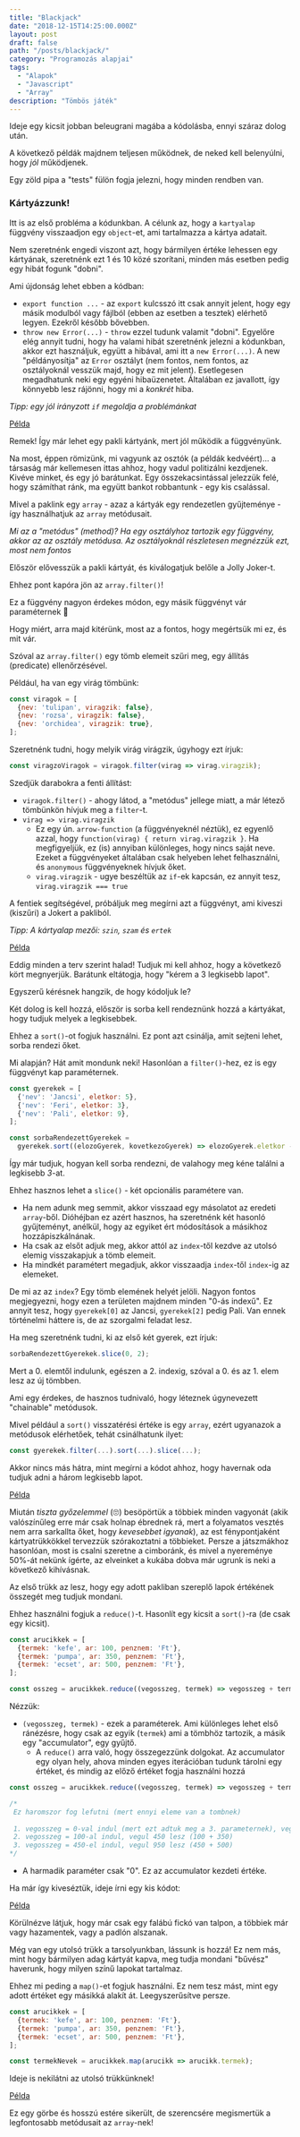 ```yaml
---
title: "Blackjack"
date: "2018-12-15T14:25:00.000Z"
layout: post
draft: false
path: "/posts/blackjack/"
category: "Programozás alapjai"
tags:
  - "Alapok"
  - "Javascript"
  - "Array"
description: "Tömbös játék"
---
```


Ideje egy kicsit jobban beleugrani magába a kódolásba, ennyi száraz dolog után.

A következő példák majdnem teljesen működnek, de neked kell belenyúlni, hogy _jól_ működjenek.

Egy zöld pipa a "tests" fülön fogja jelezni, hogy minden rendben van.

### Kártyázzunk!

Itt is az első probléma a kódunkban. A célunk az, hogy a `kartyalap` függvény visszaadjon egy `object`-et, 
ami tartalmazza a kártya adatait.

Nem szeretnénk engedi viszont azt, hogy bármilyen értéke lehessen egy kártyának, szeretnénk ezt 1 és 10 közé szorítani, minden más esetben pedig egy hibát fogunk "dobni".

Ami újdonság lehet ebben a kódban:

* `export function ...` - az `export` kulcsszó itt csak annyit jelent, hogy egy másik modulból vagy fájlból (ebben az esetben a tesztek) elérhető legyen. Ezekről később bővebben.
* `throw new Error(...)` - `throw` ezzel tudunk valamit "dobni". Egyelőre elég annyit tudni, hogy ha valami hibát szeretnénk jelezni a kódunkban, akkor ezt használjuk, együtt a hibával, 
ami itt a `new Error(...)`. A new "példányosítja" az `Error` osztályt (nem fontos, nem fontos, az osztályoknál vesszük majd, hogy ez mit jelent). Esetlegesen megadhatunk neki egy egyéni hibaüzenetet. 
Általában ez javallott, így könnyebb lesz rájönni, hogy mi a _konkrét_ hiba.


_Tipp: egy jól irányzott `if` megoldja a problémánkat_

[Példa](embedded-codesandbox://blackjack/1?previewwindow=tests)

Remek! Így már lehet egy pakli kártyánk, mert jól működik a függvényünk.

Na most, éppen römizünk, mi vagyunk az osztók (a példák kedvéért)... a társaság már kellemesen ittas ahhoz, 
hogy vadul politizálni kezdjenek.
Kivéve minket, és egy jó barátunkat. Egy összekacsintással jelezzük felé, hogy számíthat ránk,
ma együtt bankot robbantunk - egy kis csalással.

Mivel a paklink egy `array` - azaz a kártyák egy rendezetlen gyűjteménye - így használhatjuk az `array` metódusait.

_Mi az a "metódus" (method)? Ha egy osztályhoz tartozik egy függvény, akkor az az osztály metódusa. Az osztályoknál részletesen megnézzük ezt, most nem fontos_

Először elővesszük a pakli kártyát, és kiválogatjuk belőle a Jolly Joker-t.

Ehhez pont kapóra jön az `array.filter()`!

Ez a függvény nagyon érdekes módon, egy másik függvényt vár paraméternek 🤯

Hogy miért, arra majd kitérünk, most az a fontos, hogy megértsük mi ez, és mit vár.

Szóval az `array.filter()` egy tömb elemeit szűri meg, egy állítás (predicate) ellenőrzésével.

Például, ha van egy virág tömbünk:

```javascript
const viragok = [
  {nev: 'tulipan', viragzik: false},
  {nev: 'rozsa', viragzik: false},
  {nev: 'orchidea', viragzik: true},
];
```

Szeretnénk tudni, hogy melyik virág virágzik, úgyhogy ezt írjuk:

```javascript
const viragzoViragok = viragok.filter(virag => virag.viragzik);
```

Szedjük darabokra a fenti állítást:
* `viragok.filter()` - ahogy látod, a "metódus" jellege miatt, a már létező tömbünkön hívjuk meg 
a `filter`-t.
* `virag => virag.viragzik`
  * Ez egy ún. `arrow-function` (a függvényeknél néztük), ez egyenlő azzal, hogy 
  `function(virag) { return virag.viragzik }`. Ha megfigyeljük, ez (is) annyiban különleges, hogy nincs saját neve. 
  Ezeket a függvényeket általában csak helyeben lehet felhasználni, és `anonymous` függvényeknek hívjuk őket.
  * `virag.viragzik` - ugye beszéltük az `if`-ek kapcsán, ez annyit tesz, `virag.viragzik === true`
  
A fentiek segítségével, próbáljuk meg megírni azt a függvényt, ami kiveszi (kiszűri) a Jokert a pakliból.

_Tipp: A kártyalap mezői: `szin`, `szam` és `ertek`_

[Példa](embedded-codesandbox://blackjack/2?previewwindow=tests)

Eddig minden a terv szerint halad! Tudjuk mi kell ahhoz, hogy a következő kört megnyerjük. Barátunk eltátogja, hogy "kérem a 3 legkisebb lapot".

Egyszerű kérésnek hangzik, de hogy kódoljuk le?

Két dolog is kell hozzá, először is sorba kell rendeznünk hozzá a kártyákat, hogy tudjuk melyek a legkisebbek.

Ehhez a `sort()`-ot fogjuk használni. Ez pont azt csinálja, amit sejteni lehet, sorba rendezi őket.

Mi alapján? Hát amit mondunk neki! Hasonlóan a `filter()`-hez, ez is egy függvényt kap paraméternek.

```javascript
const gyerekek = [
  {'nev': 'Jancsi', eletkor: 5},
  {'nev': 'Feri', eletkor: 3},
  {'nev': 'Pali', eletkor: 9},
];

const sorbaRendezettGyerekek = 
  gyerekek.sort((elozoGyerek, kovetkezoGyerek) => elozoGyerek.eletkor - kovetkezoGyerek.eletkor);
```

Így már tudjuk, hogyan kell sorba rendezni, de valahogy meg kéne találni a legkisebb _3_-at.

Ehhez hasznos lehet a `slice()` - két opcionális paramétere van.
* Ha nem adunk meg semmit, akkor visszaad egy másolatot az eredeti `array`-ből. Dióhéjban ez azért hasznos, ha szeretnénk két hasonló gyűjteményt, anélkül, hogy az egyiket ért módosítások a másikhoz hozzápiszkálnának.
* Ha csak az elsőt adjuk meg, akkor attól az `index`-től kezdve az utolsó elemig visszakapjuk a tömb elemeit.
* Ha mindkét paramétert megadjuk, akkor visszaadja `index`-től `index`-ig az elemeket.

De mi az az `index`?
Egy tömb elemének helyét jelöli. Nagyon fontos megjegyezni, hogy ezen a területen majdnem minden "0-ás indexű".
Ez annyit tesz, hogy `gyerekek[0]` az Jancsi, `gyerekek[2]` pedig Pali. Van ennek történelmi háttere is, de az szorgalmi feladat lesz.

Ha meg szeretnénk tudni, ki az első két gyerek, ezt írjuk:
```javascript
sorbaRendezettGyerekek.slice(0, 2);
```

Mert a 0. elemtől indulunk, egészen a 2. indexig, szóval a 0. és az 1. elem lesz az új tömbben.

Ami egy érdekes, de hasznos tudnivaló, hogy léteznek úgynevezett "chainable" metódusok.

Mivel például a `sort()` visszatérési értéke is egy `array`, ezért ugyanazok a metódusok elérhetőek, tehát csinálhatunk ilyet:

```javascript
const gyerekek.filter(...).sort(...).slice(...);
```

Akkor nincs más hátra, mint megírni a kódot ahhoz, hogy havernak oda tudjuk adni a három legkisebb lapot.

[Példa](embedded-codesandbox://blackjack/3?previewwindow=tests)

Miután _tiszta győzelemmel_ (🙄) besöpörtük a többiek minden vagyonát (akik valószínűleg erre már csak holnap ébrednek rá, mert a folyamatos vesztés nem arra sarkallta őket, hogy _kevesebbet igyanak_), az est fénypontjaként kártyatrükkökkel tervezzük szórakoztatni a többieket.
Persze a játszmákhoz hasonlóan, most is csalni szeretne a cimboránk, és mivel a nyereménye 50%-át nekünk ígérte, az elveinket a kukába dobva már ugrunk is neki a következő kihívásnak.

Az első trükk az lesz, hogy egy adott pakliban szereplő lapok értékének összegét meg tudjuk mondani.

Ehhez használni fogjuk a `reduce()`-t. Hasonlít egy kicsit a `sort()`-ra (de csak egy kicsit).

```javascript
const arucikkek = [
  {termek: 'kefe', ar: 100, penznem: 'Ft'},
  {termek: 'pumpa', ar: 350, penznem: 'Ft'},
  {termek: 'ecset', ar: 500, penznem: 'Ft'},
];

const osszeg = arucikkek.reduce((vegosszeg, termek) => vegosszeg + termek.ar, 0);
```

Nézzük:
* `(vegosszeg, termek)` - ezek a paraméterek. Ami különleges lehet első ránézésre, hogy csak az egyik (`termek`) ami a tömbhöz tartozik, a másik egy "accumulator", egy gyűjtő.
    * A `reduce()` arra való, hogy összegezzünk dolgokat. Az accumulator egy olyan hely, ahova minden egyes iterációban tudunk tárolni egy értéket, és mindig az előző értéket fogja használni hozzá
    
```javascript
const osszeg = arucikkek.reduce((vegosszeg, termek) => vegosszeg + termek.ar, 0);

/*
 Ez haromszor fog lefutni (mert ennyi eleme van a tombnek)
 
 1. vegosszeg = 0-val indul (mert ezt adtuk meg a 3. parameternek), vegul 100 lesz  (mert az elso elem ara 100).
 2. vegosszeg = 100-al indul, vegul 450 lesz (100 + 350)
 3. vegosszeg = 450-el indul, vegul 950 lesz (450 + 500)
*/
```

* A harmadik paraméter csak "0". Ez az accumulator kezdeti értéke.

Ha már így kiveséztük, ideje írni egy kis kódot:

[Példa](embedded-codesandbox://blackjack/4?previewwindow=tests)

Körülnézve látjuk, hogy már csak egy falábú fickó van talpon, a többiek már vagy hazamentek, vagy a padlón alszanak.

Még van egy utolsó trükk a tarsolyunkban, lássunk is hozzá! Ez nem más, mint hogy bármilyen adag kártyát kapva, meg tudja mondani "bűvész" haverunk, hogy milyen színű lapokat tartalmaz.

Ehhez mi peding a `map()`-et fogjuk használni. Ez nem tesz mást, mint egy adott értéket egy másikká alakít át. Leegyszerűsítve persze.

```javascript
const arucikkek = [
  {termek: 'kefe', ar: 100, penznem: 'Ft'},
  {termek: 'pumpa', ar: 350, penznem: 'Ft'},
  {termek: 'ecset', ar: 500, penznem: 'Ft'},
];

const termekNevek = arucikkek.map(arucikk => arucikk.termek);
```

Ideje is nekilátni az utolsó trükkünknek!

[Példa](embedded-codesandbox://blackjack/5?previewwindow=tests)

Ez egy görbe és hosszú estére sikerült, de szerencsére megismertük a legfontosabb metódusait az `array`-nek!
